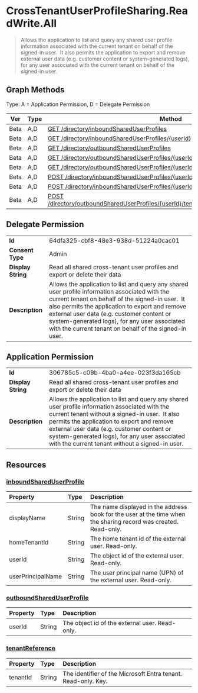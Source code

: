 # CrossTenantUserProfileSharing.ReadWrite.All

> Allows the application to list and query any shared user profile information associated with the current tenant on behalf of the signed-in user.  It also permits the application to export and remove external user data (e.g. customer content or system-generated logs), for any user associated with the current tenant on behalf of the signed-in user.
## Graph Methods

Type: A = Application Permission, D = Delegate Permission

|Ver|Type|Method|
|-------|----|------|
|Beta|A,D|[GET /directory/inboundSharedUserProfiles](https://docs.microsoft.com/graph/api/directory-list-inboundshareduserprofiles?view=graph-rest-beta&tabs=http)|
|Beta|A,D|[GET /directory/inboundSharedUserProfiles/{userId}](https://docs.microsoft.com/graph/api/inboundshareduserprofile-get?view=graph-rest-beta&tabs=http)|
|Beta|A,D|[GET /directory/outboundSharedUserProfiles](https://docs.microsoft.com/graph/api/directory-list-outboundshareduserprofiles?view=graph-rest-beta&tabs=http)|
|Beta|A,D|[GET /directory/outboundSharedUserProfiles/{userId}](https://docs.microsoft.com/graph/api/outboundshareduserprofile-get?view=graph-rest-beta&tabs=http)|
|Beta|A,D|[GET /directory/outboundSharedUserProfiles/{userId}/tenants](https://docs.microsoft.com/graph/api/outboundshareduserprofile-list-tenants?view=graph-rest-beta&tabs=http)|
|Beta|A,D|[POST /directory/inboundSharedUserProfiles/{userId}/exportPersonalData](https://docs.microsoft.com/graph/api/inboundshareduserprofile-exportpersonaldata?view=graph-rest-beta&tabs=http)|
|Beta|A,D|[POST /directory/inboundSharedUserProfiles/{userId}/removePersonalData](https://docs.microsoft.com/graph/api/inboundshareduserprofile-removepersonaldata?view=graph-rest-beta&tabs=http)|
|Beta|A,D|[POST /directory/outboundSharedUserProfiles/{userId}/tenants/{tenantId}/removePersonalData](https://docs.microsoft.com/graph/api/tenantreference-removepersonaldata?view=graph-rest-beta&tabs=http)|
## Delegate Permission
|||
|-|-|
|**Id**|64dfa325-cbf8-48e3-938d-51224a0cac01|
|**Consent Type**|Admin|
|**Display String**|Read all shared cross-tenant user profiles and export or delete their data|
|**Description**|Allows the application to list and query any shared user profile information associated with the current tenant on behalf of the signed-in user.  It also permits the application to export and remove external user data (e.g. customer content or system-generated logs), for any user associated with the current tenant on behalf of the signed-in user.|
## Application Permission
|||
|-|-|
|**Id**|306785c5-c09b-4ba0-a4ee-023f3da165cb|
|**Display String**|Read all shared cross-tenant user profiles and export or delete their data|
|**Description**|Allows the application to list and query any shared user profile information associated with the current tenant without a signed-in user.  It also permits the application to export and remove external user data (e.g. customer content or system-generated logs), for any user associated with the current tenant without a signed-in user.|
## Resources
### [inboundSharedUserProfile ](https://docs.microsoft.com/graph/api/resources/inboundshareduserprofile?view=graph-rest-1.0&tabs=http)
|Property|Type|Description|
|:---|:---|:---|
| displayName | String | The name displayed in the address book for the user at the time when the sharing record was created. Read-only. |
| homeTenantId | String | The home tenant id of the external user. Read-only. |
| userId | String | The object id of the external user. Read-only. |
| userPrincipalName | String | The user principal name (UPN) of the external user. Read-only. |
### [outboundSharedUserProfile ](https://docs.microsoft.com/graph/api/resources/outboundshareduserprofile?view=graph-rest-1.0&tabs=http)
|Property|Type|Description|
|:---|:---|:---|
| userId | String | The object id of the external user. Read-only. |
### [tenantReference ](https://docs.microsoft.com/graph/api/resources/tenantreference?view=graph-rest-1.0&tabs=http)
|Property|Type|Description|
|:---|:---|:---|
| tenantId | String | The identifier of the Microsoft Entra tenant. Read-only. Key. |

